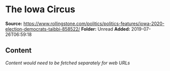 # The Iowa Circus

**Source:** https://www.rollingstone.com/politics/politics-features/iowa-2020-election-democrats-taibbi-858522/
**Folder:** Unread
**Added:** 2019-07-26T06:59:18




## Content
*Content would need to be fetched separately for web URLs*
